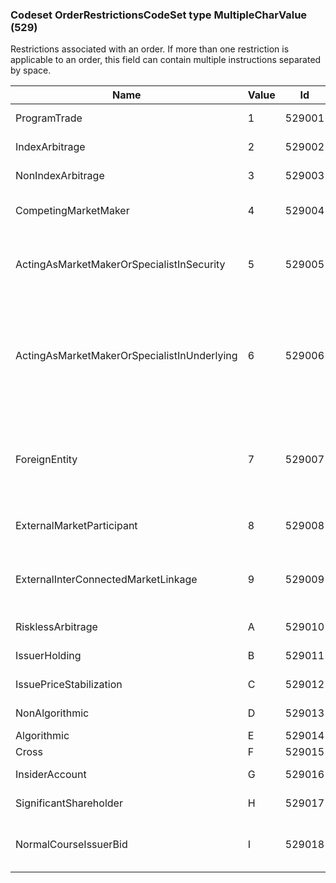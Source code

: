 ### Codeset OrderRestrictionsCodeSet type MultipleCharValue (529)

Restrictions associated with an order. If more than one restriction is applicable to an order, this field can contain multiple instructions separated by space.

| Name                                        | Value | Id     | Sort | Synopsis                                                                                 |
|---------------------------------------------|-------|--------|------|------------------------------------------------------------------------------------------|
| ProgramTrade                                | 1     | 529001 | 1    | Program Trade                                                                            |
| IndexArbitrage                              | 2     | 529002 | 2    | Index Arbitrage                                                                          |
| NonIndexArbitrage                           | 3     | 529003 | 3    | Non-Index Arbitrage                                                                      |
| CompetingMarketMaker                        | 4     | 529004 | 4    | Competing Market Maker                                                                   |
| ActingAsMarketMakerOrSpecialistInSecurity   | 5     | 529005 | 5    | Acting as Market Maker or Specialist in the security                                     |
| ActingAsMarketMakerOrSpecialistInUnderlying | 6     | 529006 | 6    | Acting as Market Maker or Specialist in the underlying security of a derivative security |
| ForeignEntity                               | 7     | 529007 | 7    | Foreign Entity (of foreign government or regulatory jurisdiction)                        |
| ExternalMarketParticipant                   | 8     | 529008 | 8    | External Market Participant                                                              |
| ExternalInterConnectedMarketLinkage         | 9     | 529009 | 9    | External Inter-connected Market Linkage                                                  |
| RisklessArbitrage                           | A     | 529010 | 10   | Riskless Arbitrage                                                                       |
| IssuerHolding                               | B     | 529011 | 11   | Issuer Holding                                                                           |
| IssuePriceStabilization                     | C     | 529012 | 12   | Issue Price Stabilization                                                                |
| NonAlgorithmic                              | D     | 529013 | 13   | Non-algorithmic                                                                          |
| Algorithmic                                 | E     | 529014 | 14   | Algorithmic                                                                              |
| Cross                                       | F     | 529015 | 15   | Cross                                                                                    |
| InsiderAccount                              | G     | 529016 | 16   | Insider Account                                                                          |
| SignificantShareholder                      | H     | 529017 | 17   | Significant Shareholder                                                                  |
| NormalCourseIssuerBid                       | I     | 529018 | 18   | Normal Course Issuer Bid (NCIB)                                                          |

